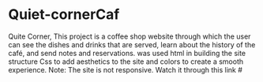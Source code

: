 # Quiet-cornerCaf
 Quite Corner, This project is a coffee shop website through which the user can see the dishes and drinks that are served, learn about the history of the café, and send notes and reservations. was used html in building the site structure Css to add aesthetics to the site and colors to create a smooth experience.
 Note: The site is not responsive.
 Watch it through this link
#<a href="https://www.linkedin.com/posts/alaa-mousa-55888b284_css-html-activity-7178110328180752384-bsl4?utm_source=share&utm_medium=member_desktop" target="blank">
